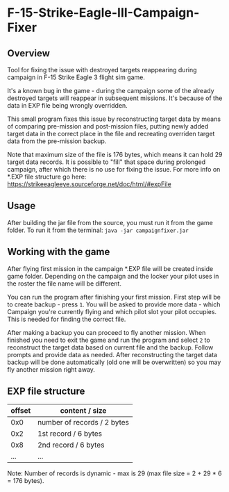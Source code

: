 # F-15-Strike-Eagle-III-Campaign-Fixer

## Overview
Tool for fixing the issue with destroyed targets reappearing during campaign in F-15 Strike Eagle 3 flight sim game.

It's a known bug in the game - during the campaign some of the already destroyed targets will reappear in subsequent missions. It's because of the data in EXP file being wrongly overridden. 

This small program fixes this issue by reconstructing target data by means of comparing pre-mission and post-mission files, putting newly added target data in the correct place in the file and recreating overriden target data from the pre-mission backup.  

Note that maximum size of the file is 176 bytes, which means it can hold 29 target data records. It is possible to "fill" that space during prolonged campaign, after which there is no use for fixing the issue. For more info on *.EXP file structure go here: 
https://strikeeagleeye.sourceforge.net/doc/html/#expFile
## Usage
After building the jar file from the source, you must run it from the game folder.
To run it from the terminal:
`java -jar campaignfixer.jar`

## Working with the game
After flying first mission in the campaign *.EXP file will be created inside game folder. Depending on the campaign and the locker your pilot uses in the roster the file name will be different.

You can run the program after finishing your first mission. First step will be to create backup - press `1`. You will be asked to provide more data - which Campaign you're currently flying and which pilot slot your pilot occupies. This is needed for finding the correct file.

After making a backup you can proceed to fly another mission. When finished you need to exit the game and run the program and select `2` to reconstruct the target data based on current file and the backup. Follow prompts and provide data as needed. After reconstructing the target data backup will be done automatically (old one will be overwritten) so you may fly another mission right away.
## EXP file structure
|offset| content / size            |
|------|---------------------------|
|0x0 | number of records / 2 bytes |
|0x2 | 1st record / 6 bytes      |
|0x8 | 2nd record / 6 bytes      |
|... | ...                       |

Note: Number of records is dynamic - max is 29 (max file size = 2 + 29 * 6 = 176 bytes).

